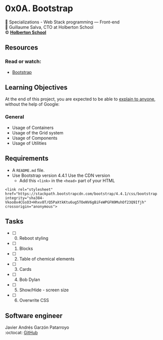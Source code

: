 # 0x0A. Bootstrap
:open_file_folder: Specializations - Web Stack programming ― Front-end  
:bust_in_silhouette: Guillaume Salva, CTO at Holberton School  
:copyright: **[Holberton School](https://www.holbertonschool.com/)**

## Resources
### Read or watch:
* [Bootstrap](https://getbootstrap.com/)

## Learning Objectives
At the end of this project, you are expected to be able to [explain to anyone](https://fs.blog/2012/04/feynman-technique/), without the help of Google:
### General
* Usage of Containers
* Usage of the Grid system
* Usage of Components
* Usage of Utilities

## Requirements
* A ```README.md``` file.
* Use Bootstrap version 4.4.1
Use the CDN version
  - Add this ```<link>``` in the ```<head>``` part of your HTML
```
<link rel="stylesheet" href="https://stackpath.bootstrapcdn.com/bootstrap/4.4.1/css/bootstrap.min.css" integrity="sha384-Vkoo8x4CGsO3+Hhxv8T/Q5PaXtkKtu6ug5TOeNV6gBiFeWPGFN9MuhOf23Q9Ifjh" crossorigin="anonymous">
```

## Tasks
* [ ] 0. Reboot styling
* [ ] 1. Blocks
* [ ] 2. Table of chemical elements
* [ ] 3. Cards
* [ ] 4. Bob Dylan
* [ ] 5. Show/Hide - screen size
* [ ] 6. Overwrite CSS

## Software engineer
Javier Andrés Garzón Patarroyo  
:octocat: [GitHub](https://github.com/javierandresgp/)
